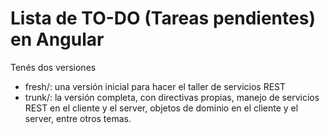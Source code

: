 # Lista de TO-DO (Tareas pendientes) en Angular

Tenés dos versiones

* fresh/: una versión inicial para hacer el taller de servicios REST
* trunk/: la versión completa, con directivas propias, manejo de servicios REST en el cliente y el server, objetos de dominio en el cliente y el server, entre otros temas.
